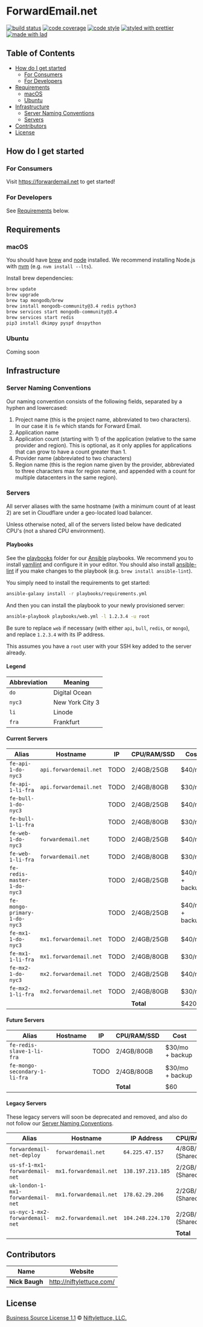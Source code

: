 # ForwardEmail.net

[![build status](https://img.shields.io/travis/com/forwardemail/forwardemail.net.svg)](https://travis-ci.com/forwardemail/forwardemail.net)
[![code coverage](https://img.shields.io/codecov/c/github/forwardemail/forwardemail.net.svg)](https://codecov.io/gh/forwardemail/forwardemail.net)
[![code style](https://img.shields.io/badge/code_style-XO-5ed9c7.svg)](https://github.com/sindresorhus/xo)
[![styled with prettier](https://img.shields.io/badge/styled_with-prettier-ff69b4.svg)](https://github.com/prettier/prettier)
[![made with lad](https://img.shields.io/badge/made_with-lad-95CC28.svg)](https://lad.js.org)


## Table of Contents

* [How do I get started](#how-do-i-get-started)
  * [For Consumers](#for-consumers)
  * [For Developers](#for-developers)
* [Requirements](#requirements)
  * [macOS](#macos)
  * [Ubuntu](#ubuntu)
* [Infrastructure](#infrastructure)
  * [Server Naming Conventions](#server-naming-conventions)
  * [Servers](#servers)
* [Contributors](#contributors)
* [License](#license)


## How do I get started

### For Consumers

Visit <https://forwardemail.net> to get started!

### For Developers

See [Requirements](#requirements) below.


## Requirements

### macOS

You should have [brew][] and [node][] installed.  We recommend installing Node.js with [nvm][] (e.g. `nvm install --lts`).

Install brew dependencies:

```sh
brew update
brew upgrade
brew tap mongodb/brew
brew install mongodb-community@3.4 redis python3
brew services start mongodb-community@3.4
brew services start redis
pip3 install dkimpy pyspf dnspython
```

### Ubuntu

Coming soon


## Infrastructure

### Server Naming Conventions

Our naming convention consists of the following fields, separated by a hyphen and lowercased:

1. Project name (this is the project name, abbreviated to two characters).  In our case it is `fe` which stands for Forward Email.
2. Application name
3. Application count (starting with 1) of the application (relative to the same provider and region).  This is optional, as it only applies for applications that can grow to have a count greater than 1.
4. Provider name (abbreviated to two characters)
5. Region name (this is the region name given by the provider, abbreviated to three characters max for region name, and appended with a count for multiple datacenters in the same region).

### Servers

All server aliases with the same hostname (with a minimum count of at least 2) are set in Cloudflare under a geo-located load balancer.

Unless otherwise noted, all of the servers listed below have dedicated CPU's (not a shared CPU environment).

#### Playbooks

See the [playbooks](playbooks/) folder for our [Ansible][] playbooks.  We recommend you to install [yamllint][] and configure it in your editor.  You should also install [ansible-lint][] if you make changes to the playbook (e.g. `brew install ansible-lint`).

You simply need to install the requirements to get started:

```sh
ansible-galaxy install -r playbooks/requirements.yml
```

And then you can install the playbook to your newly provisioned server:

```sh
ansible-playbook playbooks/web.yml -l 1.2.3.4 -u root
```

Be sure to replace `web` if necessary (with either `api`, `bull`, `redis`, or `mongo`), and replace `1.2.3.4` with its IP address.

This assumes you have a `root` user with your SSH key added to the server already.

#### Legend

| Abbreviation | Meaning         |
| ------------ | --------------- |
| `do`         | Digital Ocean   |
| `nyc3`       | New York City 3 |
| `li`         | Linode          |
| `fra`        | Frankfurt       |

#### Current Servers

| Alias                        | Hostname               | IP   | CPU/RAM/SSD | Cost            |
| ---------------------------- | ---------------------- | ---- | ----------- | --------------- |
| `fe-api-1-do-nyc3`           | `api.forwardemail.net` | TODO | 2/4GB/25GB  | $40/mo          |
| `fe-api-1-li-fra`            | `api.forwardemail.net` | TODO | 2/4GB/80GB  | $30/mo          |
| `fe-bull-1-do-nyc3`          |                        | TODO | 2/4GB/25GB  | $40/mo          |
| `fe-bull-1-li-fra`           |                        | TODO | 2/4GB/80GB  | $30/mo          |
| `fe-web-1-do-nyc3`           | `forwardemail.net`     | TODO | 2/4GB/25GB  | $40/mo          |
| `fe-web-1-li-fra`            | `forwardemail.net`     | TODO | 2/4GB/80GB  | $30/mo          |
| `fe-redis-master-1-do-nyc3`  |                        | TODO | 2/4GB/25GB  | $40/mo + backup |
| `fe-mongo-primary-1-do-nyc3` |                        | TODO | 2/4GB/25GB  | $40/mo + backup |
| `fe-mx1-1-do-nyc3`           | `mx1.forwardemail.net` | TODO | 2/4GB/25GB  | $40/mo          |
| `fe-mx1-1-li-fra`            | `mx1.forwardemail.net` | TODO | 2/4GB/80GB  | $30/mo          |
| `fe-mx2-1-do-nyc3`           | `mx2.forwardemail.net` | TODO | 2/4GB/25GB  | $40/mo          |
| `fe-mx2-1-li-fra`            | `mx2.forwardemail.net` | TODO | 2/4GB/80GB  | $30/mo          |
|                              |                        |      | **Total**   | $420            |

#### Future Servers

| Alias                         | Hostname | IP   | CPU/RAM/SSD | Cost            |
| ----------------------------- | -------- | ---- | ----------- | --------------- |
| `fe-redis-slave-1-li-fra`     |          | TODO | 2/4GB/80GB  | $30/mo + backup |
| `fe-mongo-secondary-1-li-fra` |          | TODO | 2/4GB/80GB  | $30/mo + backup |
|                               |          |      | **Total**   | $60             |

#### Legacy Servers

These legacy servers will soon be deprecated and removed, and also do not follow our [Server Naming Conventions](#server-naming-conventions).

| Alias                              | Hostname               | IP Address        | CPU/RAM/SSD          | Cost   |
| ---------------------------------- | ---------------------- | ----------------- | -------------------- | ------ |
| `forwardemail-net-deploy`          | `forwardemail.net`     | `64.225.47.157`   | 4/8GB/160GB (Shared) | $40/mo |
| `us-sf-1-mx1-forwardemail-net`     | `mx1.forwardemail.net` | `138.197.213.185` | 2/2GB/60GB (Shared)  | $15/mo |
| `uk-london-1-mx1-forwardemail-net` | `mx1.forwardemail.net` | `178.62.29.206`   | 2/2GB/60GB (Shared)  | $15/mo |
| `us-nyc-1-mx2-forwardemail-net`    | `mx2.forwardemail.net` | `104.248.224.170` | 2/2GB/60GB (Shared)  | $15/mo |
|                                    |                        |                   | **Total**            | $85    |


## Contributors

| Name           | Website                    |
| -------------- | -------------------------- |
| **Nick Baugh** | <http://niftylettuce.com/> |


## License

[Business Source License 1.1](https://github.com/forwardemail/forwardemail.net/blob/master/LICENSE) © [Niftylettuce, LLC.](https://niftylettuce.com/)


## 

[ansible]: https://github.com/ansible/ansible

[yamllint]: https://github.com/adrienverge/yamllint

[brew]: https://brew.sh/

[node]: https://nodejs.org/

[nvm]: https://github.com/nvm-sh/nvm

[ansible-lint]: https://github.com/ansible/ansible-lint
